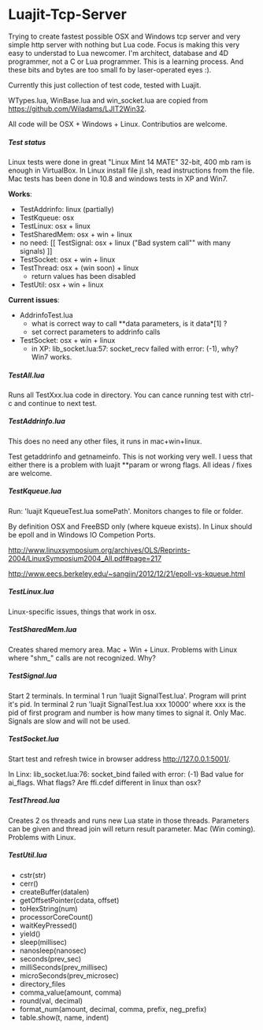 Luajit-Tcp-Server
=================

Trying to create fastest possible OSX and Windows tcp server and very simple http server with nothing but Lua code. Focus is making this very easy to understad to Lua newcomer. I'm architect, database and 4D programmer, not a C or Lua programmer. This is a learning process. And these bits and bytes are too small fo by laser-operated eyes :).

Currently this just collection of test code, tested with Luajit.

WTypes.lua, WinBase.lua and win_socket.lua are copied from https://github.com/Wiladams/LJIT2Win32.

All code will be OSX + Windows + Linux. Contributios are welcome.

##### Test status

Linux tests were done in great "Linux Mint 14 MATE" 32-bit, 400 mb ram is enough in VirtualBox. In Linux install file jl.sh, read instructions from the file. Mac tests has been done in 10.8 and windows tests in XP and Win7.

__Works__:

  * TestAddrinfo: linux (partially)
  * TestKqueue: osx
  * TestLinux: osx + linux
  * TestSharedMem: osx + win + linux 
  * no need: [[ TestSignal: osx + linux ("Bad system call"" with many signals) ]]
  * TestSocket: osx + win + linux
  * TestThread: osx + (win soon) + linux 
  	* return values has been disabled
  * TestUtil: osx + win + linux

__Current issues__:

  * AddrinfoTest.lua
  	- what is correct way to call **data parameters, is it data\*[1] ?
  	- set correct parameters to addrinfo calls
  * TestSocket: osx + win + linux
  	 - in XP: lib_socket.lua:57: socket_recv failed with error: (-1), why? Win7 works.
  
##### TestAll.lua

Runs all TestXxx.lua code in directory. You can cance running test with ctrl-c and continue to next test.

##### TestAddrinfo.lua

This does no need any other files, it runs in mac+win+linux.

Test getaddrinfo and getnameinfo. This is not working very well. I uess that either there is a problem with luajit **param or wrong flags. All ideas / fixes are welcome.

##### TestKqueue.lua

Run: 'luajit KqueueTest.lua somePath'. Monitors changes to file or folder. 

By definition OSX and FreeBSD only (where kqueue exists). In Linux should be epoll and in Windows IO Competion Ports.

http://www.linuxsymposium.org/archives/OLS/Reprints-2004/LinuxSymposium2004_All.pdf#page=217

http://www.eecs.berkeley.edu/~sangjin/2012/12/21/epoll-vs-kqueue.html

##### TestLinux.lua

Linux-specific issues, things that work in osx.

##### TestSharedMem.lua

Creates shared memory area. Mac + Win + Linux. Problems with Linux where "shm_" calls are not recognized. Why?

##### TestSignal.lua

Start 2 terminals. In terminal 1 run 'luajit SignalTest.lua'. Program will print it's pid. In terminal 2 run 'luajit SignalTest.lua xxx 10000' where xxx is the pid of first program and number is how many times to signal it. Only Mac. Signals are slow and will not be used.

##### TestSocket.lua

Start test and refresh twice in browser address http://127.0.0.1:5001/.

In Linx: lib_socket.lua:76: socket_bind failed with error: (-1) Bad value for ai_flags. What flags? Are ffi.cdef different in linux than osx?

##### TestThread.lua

Creates 2 os threads and runs new Lua state in those threads. Parameters can be given and thread join will return result parameter. Mac (Win coming). Problems with Linux.

##### TestUtil.lua
  - cstr(str)
  - cerr()
  - createBuffer(datalen)
  - getOffsetPointer(cdata, offset)
  - toHexString(num)
  - processorCoreCount()
  - waitKeyPressed() 
  - yield()
  - sleep(millisec)
  - nanosleep(nanosec)
  - seconds(prev_sec)
  - milliSeconds(prev_millisec)
  - microSeconds(prev_microsec)
  - directory_files
  - comma_value(amount, comma)
  - round(val, decimal)
  - format_num(amount, decimal, comma, prefix, neg_prefix)  
  - table.show(t, name, indent)
